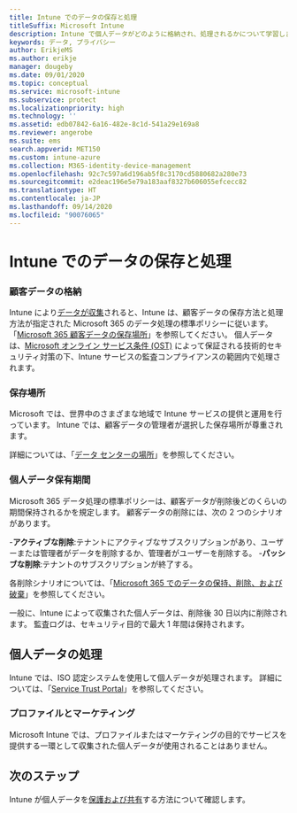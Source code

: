 ```yaml
---
title: Intune でのデータの保存と処理
titleSuffix: Microsoft Intune
description: Intune で個人データがどのように格納され、処理されるかについて学習します。
keywords: データ, プライバシー
author: ErikjeMS
ms.author: erikje
manager: dougeby
ms.date: 09/01/2020
ms.topic: conceptual
ms.service: microsoft-intune
ms.subservice: protect
ms.localizationpriority: high
ms.technology: ''
ms.assetid: edb07842-6a16-482e-8c1d-541a29e169a8
ms.reviewer: angerobe
ms.suite: ems
search.appverid: MET150
ms.custom: intune-azure
ms.collection: M365-identity-device-management
ms.openlocfilehash: 92c7c597a6d196ab5f8c3170cd5880682a280e73
ms.sourcegitcommit: e2deac196e5e79a183aaf8327b606055efcecc82
ms.translationtype: HT
ms.contentlocale: ja-JP
ms.lasthandoff: 09/14/2020
ms.locfileid: "90076065"
---
```

# <a name="data-storage-and-processing-in-intune"></a>Intune でのデータの保存と処理

### <a name="storing-customer-data"></a>顧客データの格納

Intune により[データが収集](privacy-data-collect.md)されると、Intune は、顧客データの保存方法と処理方法が指定された Microsoft 365 のデータ処理の標準ポリシーに従います。 「[Microsoft 365 顧客データの保存場所](https://docs.microsoft.com/microsoft-365/enterprise/o365-data-locations)」を参照してください。 個人データは、[Microsoft オンライン サービス条件 (OST)](https://www.microsoftvolumelicensing.com/DocumentSearch.aspx?Mode=3&DocumentTypeId=46) によって保証される技術的セキュリティ対策の下、Intune サービスの監査コンプライアンスの範囲内で処理されます。

### <a name="storage-locations"></a>保存場所

Microsoft では、世界中のさまざまな地域で Intune サービスの提供と運用を行っています。 Intune では、顧客データの管理者が選択した保存場所が尊重されます。

詳細については、「[データ センターの場所](https://docs.microsoft.com/microsoft-365/enterprise/o365-data-locations?view=o365-worldwide#data-center-locations)」を参照してください。

### <a name="personal-data-retention"></a>個人データ保有期間

Microsoft 365 データ処理の標準ポリシーは、顧客データが削除後どのくらいの期間保持されるかを規定します。 顧客データの削除には、次の 2 つのシナリオがあります。

-**アクティブな削除**:テナントにアクティブなサブスクリプションがあり、ユーザーまたは管理者がデータを削除するか、管理者がユーザーを削除する。
-**パッシブな削除**:テナントのサブスクリプションが終了する。

各削除シナリオについては、「[Microsoft 365 でのデータの保持、削除、および破棄](https://docs.microsoft.com/microsoft-365/enterprise/microsoft-365-data-retention-deletion-and-destruction-overview?view=o365-worldwide)」を参照してください。  

一般に、Intune によって収集された個人データは、削除後 30 日以内に削除されます。 監査ログは、セキュリティ目的で最大 1 年間は保持されます。 


## <a name="processing-personal-data"></a>個人データの処理

Intune では、ISO 認定システムを使用して個人データが処理されます。 詳細については、「[Service Trust Portal](https://www.microsoft.com/en-us/TrustCenter/stp)」を参照してください。

### <a name="profiling-and-marketing"></a>プロファイルとマーケティング

Microsoft Intune では、プロファイルまたはマーケティングの目的でサービスを提供する一環として収集された個人データが使用されることはありません。 

## <a name="next-steps"></a>次のステップ

Intune が個人データを[保護および共有](privacy-data-secure-share.md)する方法について確認します。 
